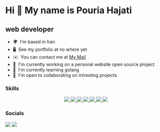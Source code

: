 Hi 👋 My name is Pouria Hajati
==============================

web developer
--------------------------

*   🌍  I'm based in Iran
*   🖥️  See my portfolio at no where yet
*   ✉️  You can contact me at [My Mail](mailto:poriw.hjt@proton.me)
*   🚀  I'm currently working on a personal website open source project
*   🧠  I'm currently learning golang
*   🤝  I'm open to collaborating on intresting projects
### Skills
<p align="center">
    <a href="https://react.dev">
        <img src="https://skillicons.dev/icons?i=react" />
    </a>
    <a href="https://nextjs.org">
        <img src="https://skillicons.dev/icons?i=next" />
    </a>  
    <a href="https://tailwindcss.com">
        <img src="https://skillicons.dev/icons?i=tailwindcss" />
    </a>
    <a href="https://developer.mozilla.org/en-US/docs/Web/javascript">
        <img src="https://skillicons.dev/icons?i=js" />
    </a>
    <a href="https://www.typescriptlang.org/">
        <img src="https://skillicons.dev/icons?i=ts" />
    </a>
    <a href="https://redux.js.org">
        <img src="https://skillicons.dev/icons?i=redux" />
    </a>
    <a href="https://vuejs.org">
        <img src="https://skillicons.dev/icons?i=vue" />
    </a>
</p>

### Socials
                  
<p align="left">      
    <a href="http://www.instagram.com/po._.riw" target="_blank" rel="noreferrer"><img src="https://skillicons.dev/icons?i=instagram" /></a>
    <a href="https://www.twitter.com/po_riw" target="_blank" rel="noreferrer"><img src="https://skillicons.dev/icons?i=twitter" /></a>
</p>
